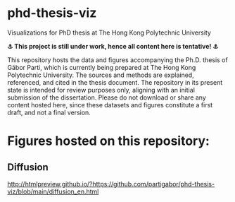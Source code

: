 # phd-thesis-viz
Visualizations for PhD thesis at The Hong Kong Polytechnic University


**⚓ This project is still under work, hence all content here is tentative! ⚓**

This repository hosts the data and figures accompanying the Ph.D. thesis of Gábor Parti, which is currently being prepared at The Hong Kong Polytechnic University.
The sources and methods are explained, referenced, and cited in the thesis document. The repository in its present state is intended for review purposes only, aligning with an initial submission of the dissertation. Please do not download or share any content hosted here, since these datasets and figures constitute a first draft, and not a final version.

# Figures hosted on this repository:

## Diffusion

http://htmlpreview.github.io/?https://github.com/partigabor/phd-thesis-viz/blob/main/diffusion_en.html
